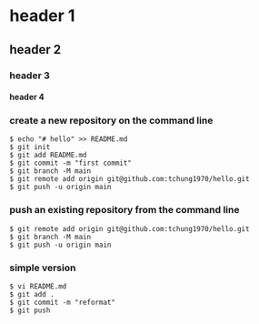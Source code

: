 # header 1
## header 2
### header 3
#### header 4

### create a new repository on the command line
	$ echo "# hello" >> README.md
	$ git init
	$ git add README.md
	$ git commit -m "first commit"
	$ git branch -M main
	$ git remote add origin git@github.com:tchung1970/hello.git
	$ git push -u origin main

### push an existing repository from the command line
	$ git remote add origin git@github.com:tchung1970/hello.git
	$ git branch -M main
	$ git push -u origin main

### simple version
	$ vi README.md            
	$ git add .
	$ git commit -m "reformat"
	$ git push
